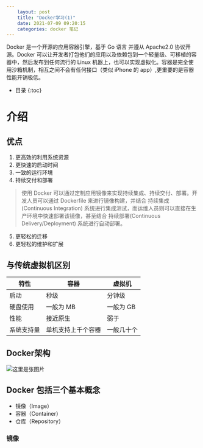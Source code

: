 ```yaml
---
    layout: post
    title: "Docker学习(1)"
    date: 2021-07-09 09:20:15
    categories: docker 笔记
---
```


Docker 是一个开源的应用容器引擎，基于 Go 语言 并遵从 Apache2.0 协议开源。Docker 可以让开发者打包他们的应用以及依赖包到一个轻量级、可移植的容器中，然后发布到任何流行的 Linux 机器上，也可以实现虚拟化。容器是完全使用沙箱机制，相互之间不会有任何接口（类似 iPhone 的 app）,更重要的是容器性能开销极低。


* 目录
{:toc}

# 介绍

## 优点

1. 更高效的利用系统资源
2. 更快速的启动时间
3. 一致的运行环境
4. 持续交付和部署
> 使用 Docker 可以通过定制应用镜像来实现持续集成、持续交付、部署。开发人员可以通过 Dockerfile 来进行镜像构建，并结合 持续集成(Continuous Integration) 系统进行集成测试，而运维人员则可以直接在生产环境中快速部署该镜像，甚至结合 持续部署(Continuous Delivery/Deployment) 系统进行自动部署。
5. 更轻松的迁移
6. 更轻松的维护和扩展

## 与传统虚拟机区别

特性|容器|虚拟机
--|--|--
启动|秒级|分钟级
硬盘使用|一般为 MB|一般为 GB
性能|接近原生|弱于
系统支持量|单机支持上千个容器|一般几十个

## Docker架构

![这里是张图片](https://huteng-dev.github.io/img/docker-on-linux.png "Docker架构图片")

## Docker 包括三个基本概念

+ 镜像（Image）
+ 容器（Container）
+ 仓库（Repository）

### 镜像
